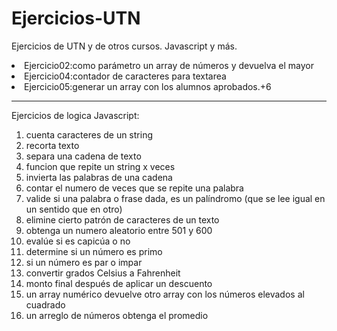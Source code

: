 # Ejercicios-UTN
Ejercicios de UTN  y de otros cursos. Javascript y más.

<li>Ejercicio02:como parámetro un array de números y devuelva el mayor</li>
<li>Ejercicio04:contador de caracteres para textarea</li>
<li>Ejercicio05:generar un array con los alumnos aprobados.+6</li>
<hr>
<p>Ejercicios de logica Javascript:</p>

<ol>
<li>cuenta caracteres de un string</li>
<li>recorta texto</li>
<li>separa una cadena de texto</li>
<li>funcion que repite un string x veces</li>
<li>invierta las palabras de una cadena</li>
<li>contar el numero de veces que se repite una palabra</li>
<li>valide si una palabra o frase dada, es un palíndromo (que se lee igual en un sentido que en otro)</li>
<li>elimine cierto patrón de caracteres de un texto</li>
<li>obtenga un numero aleatorio entre 501 y 600</li>
<li>evalúe si es capicúa o no</li>
<li>determine si un número es primo</li>
<li>si un número es par o impar</li>
<li>convertir grados Celsius a Fahrenheit</li>
<li>monto final después de aplicar un descuento</li>
<li>un array numérico devuelve otro array con los números elevados al cuadrado</li>
<li> un arreglo de números obtenga el promedio</li>

</ol>
